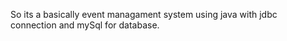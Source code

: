 So its a basically event managament system using java with jdbc connection and mySql for database. 
